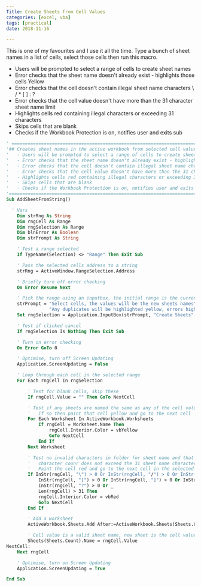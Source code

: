 ```yaml
---
Title: Create Sheets from Cell Values
categories: [excel, vba]
tags: [practical]
date: 2018-11-16

---
```


This is one of my favourites and I use it all the time.
Type a bunch of sheet names in a list of cells, select those cells then run this macro.

- Users will be prompted to select a range of cells to create sheet names
- Error checks that the sheet name doesn't already exist - highlights those cells Yellow
- Error checks that the cell doesn't contain illegal sheet name characters \ / * [ ]  : ?
- Error checks that the cell value doesn't have more than the 31 character sheet name limit
- Highlights cells red containing illegal characters or exceeding 31 characters
- Skips cells that are blank
- Checks if the Workbook Protection is on, notifies user and exits sub

```vb
' ======================================================================================================
'## Creates sheet names in the active workbook from selected cell value
'   - Users will be prompted to select a range of cells to create sheet names
'   - Error checks that the sheet name doesn't already exist - highlights those cells Yellow
'   - Error checks that the cell doesn't contain illegal sheet name characters \ / * [ ]  : ?
'   - Error checks that the cell value doesn't have more than the 31 character sheet name limit
'   - Highlights cells red containing illegal characters or exceeding 31 characters
'   - Skips cells that are blank
'   - Checks if the Workbook Protection is on, notifies user and exits sub
'=======================================================================================================
Sub AddSheetFromString()

  ' Vars
    Dim strRng As String
    Dim rngCell As Range
    Dim rngSelection As Range
    Dim blnError As Boolean
    Dim strPrompt As String

    ' Test a range selected
    If TypeName(Selection) <> "Range" Then Exit Sub

    ' Pass the selected cells address to a string
    strRng = ActiveWindow.RangeSelection.Address

    ' Briefly turn off error checking
    On Error Resume Next

    ' Pick the range using an inputbox, the initial range is the currently selected cells
    strPrompt = "Select cells, the values will be the new sheets names" & vbDoubleLine & _
                "Any duplicates will be highlighted yellow, errors highlighted red"
    Set rngSelection = Application.InputBox(strPrompt, "Create Sheets", strRng, Type:=8)

    ' Test if clicked cancel
    If rngSelection Is Nothing Then Exit Sub

    ' Turn on error checking
    On Error GoTo 0

    ' Optimise, turn off Screen Updating
    Application.ScreenUpdating = False

    ' Loop through each cell in the selected range
    For Each rngCell In rngSelection

        ' Test for blank cells, skip these
        If rngCell.Value = "" Then GoTo NextCell

        ' Test if any sheets are named the same as any of the cell values
        '   if so then paint that cell yellow and go to the next cell
        For Each Worksheet In ActiveWorkbook.Worksheets
            If rngCell = Worksheet.Name Then
                rngCell.Interior.Color = vbYellow
                GoTo NextCell
            End If
        Next Worksheet

        ' Test no invalid characters in folder for sheet name and that the
        '   character counr does not exceed the 31 sheet name character limit
        '   Paint the cell red and go to the next cell in the selected range
        If InStr(rngCell, "\") > 0 Or InStr(rngCell, "/") > 0 Or InStr(rngCell, "*") > 0 Or _
            InStr(rngCell, "[") > 0 Or InStr(rngCell, "]") > 0 Or InStr(rngCell, ":") > 0 Or _
            InStr(rngCell, "?") > 0 Or _
            Len(rngCell) > 31 Then
            rngCell.Interior.Color = vbRed
            GoTo NextCell
        End If

        ' Add a worksheet
        ActiveWorkbook.Sheets.Add After:=ActiveWorkbook.Sheets(Sheets.Count)

        ' Cell value is a valid sheet name, new sheet is the cell value
        Sheets(Sheets.Count).Name = rngCell.Value
NextCell:
    Next rngCell

    ' Optimise, turn on Screen Updating
    Application.ScreenUpdating = True

End Sub
```
